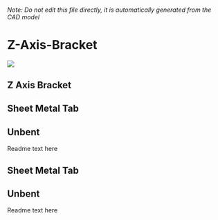 ###### Note: Do not edit this file directly, it is automatically generated from the CAD model

# Z-Axis-Bracket

![](/project.svg)

## Z Axis Bracket


## Sheet Metal Tab


## Unbent


Readme text here


## Sheet Metal Tab


## Unbent


Readme text here


